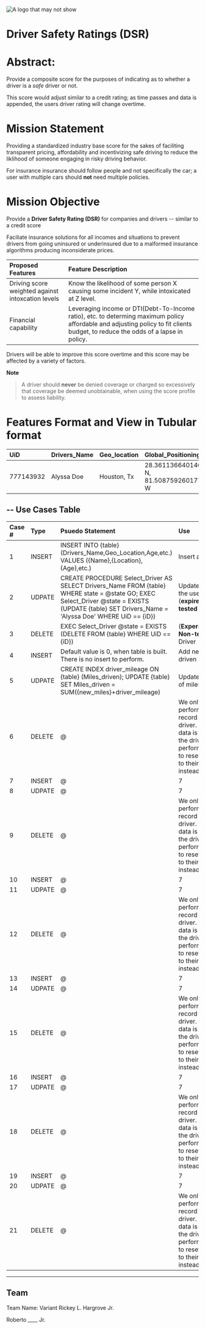 ![A logo that may not show](https://phyziro.com/images/PhyziroLogo.png)
# Driver Safety Ratings (DSR)

# Abstract: 
Provide a composite score for the purposes of indicating as to whether a driver is a *safe* driver or not.

This score would adjust similar to a credit rating; as time passes and data is appended, the users driver rating will change overtime.


# Mission Statement

Providing a standardized industry base score for the sakes of faciliting transparent pricing, affordability and incentivizing safe driving to reduce the liklihood of someone engaging in risky driving behavior.

For insurance insurance should follow people and not specifically the car; a user with multiple cars should __not__ need multiple policies.


# Mission Objective

Provide a __Driver Safety Rating (DSR)__ for companies and drivers -- similar to a credit score


Faciliate insurance solutions for all incomes and situations to prevent drivers from going uninsured or underinsured due to a malformed insurance algorithms producing inconsiderate prices.


|**Proposed Features**|Feature Description|
|:--|:--|
|Driving score weighted against intoxcation levels| Know the likelihood of some person X causing some incident Y, while intoxicated at Z level.
|Financial capability| Leveraging income or DTI(Debt-To-Income ratio), etc. to determing maximum policy affordable and adjusting policy to fit clients budget, to reduce the odds of a lapse in policy.

Drivers will be able to improve this score overtime and this score may be affected by a variety of factors.

__Note__

> A driver should **never** be denied coverage or charged so excessively that coverage be deemed unobtainable, when using the score profile to assess liability.


# Features Format and View in Tubular format


|UiD|Drivers_Name|Geo_location|Global_Positioning|Age|Gender|Relationship|Children|Education_Level|Education_Specializtion|Annual_Income|Debt|DTI_ratio|Intoxication_risk|Disability|Vision|Criminal_History|Criminal_Status|Auto_Claims_for_Bodily_Injury|Auto_Claims_for_Property_Damage|Auto_Claims_for_uninsured_motorist_bodily_injury|Auto_Claims_for_comprehensive|Auto_Claims_for_collission|Miles_driven|GPS_Trackable|
|:--|:--|:-|:--|:--|:--|:--|:--|:--|:--|:--|:--|:--|:--|:--|:--|:--|:--|:--|:--|:--|:--|:--|:--|:--|
|777143932|Alyssa Doe|Houston, Tx|28.361136640146" N, 81.5087592601776" W|24|Female|Married|5|Bachelor|Arts|300000|33777|0.11259|0.09|None|2020|None|None|0|0|0|0|0|3400|False|


--
Use Cases Table
--
|Case #|Type|Psuedo Statement|Use|
|:--|:--|:--|:--|
|1|INSERT| INSERT INTO {table} (Drivers_Name,Geo_Location,Age,etc.) VALUES ({Name},{Location},{Age},etc.)|Insert a new user|
|2|UDPATE| CREATE PROCEDURE Select_Driver AS SELECT Drivers_Name FROM {table} WHERE state = @state GO; EXEC Select_Driver @state = EXISTS (UPDATE {table} SET Drivers_Name = 'Alyssa Doe' WHERE UiD == {iD}) | Update the name of the user (__expiremental/not-tested__ SQL)|
|3|DELETE|EXEC Select_Driver @state = EXISTS (DELETE FROM {table} WHERE UiD == {iD})| (__Experimental Non-tested__)Delete Driver |
|4|INSERT| Default value is 0, when table is built. There is no insert to perform.  | Add new miles driven|
|5|UDPATE| CREATE INDEX driver_mileage ON {table} (Miles_driven); UPDATE {table} SET Miles_driven = SUM({new_miles}+driver_mileage) | Update the number of miles driven|
|6|DELETE|@| We only want to perform a delete record on the driver. Since all data is related to the driver, we will perform an UPDATE to reset the values to their default, instead of DELETE.|
|7|INSERT|@|7|
|8|UDPATE|@|7|
|9|DELETE|@|We only want to perform a delete record on the driver. Since all data is related to the driver, we will perform an UPDATE to reset the values to their default, instead of DELETE.|
|10|INSERT|@|7|
|11|UDPATE|@|7|
|12|DELETE|@|We only want to perform a delete record on the driver. Since all data is related to the driver, we will perform an UPDATE to reset the values to their default, instead of DELETE.|
|13|INSERT|@|7|
|14|UDPATE|@|7|
|15|DELETE|@|We only want to perform a delete record on the driver. Since all data is related to the driver, we will perform an UPDATE to reset the values to their default, instead of DELETE.|
|16|INSERT|@|7|
|17|UDPATE|@|7|
|18|DELETE|@|We only want to perform a delete record on the driver. Since all data is related to the driver, we will perform an UPDATE to reset the values to their default, instead of DELETE.|
|19|INSERT|@|7|
|20|UDPATE|@|7|
|21|DELETE|@|We only want to perform a delete record on the driver. Since all data is related to the driver, we will perform an UPDATE to reset the values to their default, instead of DELETE.|


---
Team
---
Team Name: Variant
Rickey L. Hargrove Jr.

Roberto ____ Jr.
